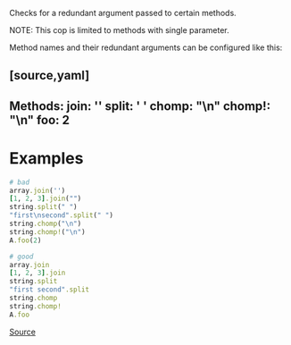 
Checks for a redundant argument passed to certain methods.

NOTE: This cop is limited to methods with single parameter.

Method names and their redundant arguments can be configured like this:

[source,yaml]
----
Methods:
  join: ''
  split: ' '
  chomp: "\n"
  chomp!: "\n"
  foo: 2
----

# Examples

```ruby
# bad
array.join('')
[1, 2, 3].join("")
string.split(" ")
"first\nsecond".split(" ")
string.chomp("\n")
string.chomp!("\n")
A.foo(2)

# good
array.join
[1, 2, 3].join
string.split
"first second".split
string.chomp
string.chomp!
A.foo
```

[Source](http://www.rubydoc.info/gems/rubocop/RuboCop/Cop/Style/RedundantArgument)